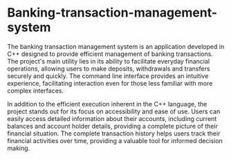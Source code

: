 # Banking-transaction-management-system
The banking transaction management system is an application developed in C++ designed to provide efficient management of banking transactions. The project's main utility lies in its ability to facilitate everyday financial operations, allowing users to make deposits, withdrawals and transfers securely and quickly. The command line interface provides an intuitive experience, facilitating interaction even for those less familiar with more complex interfaces.

In addition to the efficient execution inherent in the C++ language, the project stands out for its focus on accessibility and ease of use. Users can easily access detailed information about their accounts, including current balances and account holder details, providing a complete picture of their financial situation. The complete transaction history helps users track their financial activities over time, providing a valuable tool for informed decision making.
